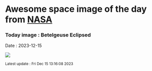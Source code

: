 
# Awesome space image of the day from [NASA](https://api.nasa.gov/)

### Today image : Betelgeuse Eclipsed
Date : 2023-12-15

![](https://apod.nasa.gov/apod/image/2312/OrionBetelgeuse_occultation1024.jpg)

<small>Latest update : Fri Dec 15 13:16:08 2023</small>
        